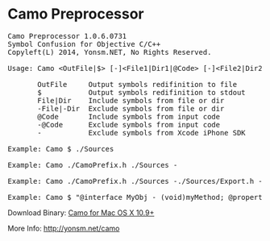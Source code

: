 
Camo Preprocessor
======
<pre>
Camo Preprocessor 1.0.6.0731
Symbol Confusion for Objective C/C++
Copyleft(L) 2014, Yonsm.NET, No Rights Reserved.

Usage: Camo &lt;OutFile|$&gt; [-]&lt;File1|Dir1|@Code&gt; [-]&lt;File2|Dir2|@Code&gt; [-] ...

       OutFile     Output symbols redifinition to file
       $           Output symbols redifinition to stdout
       File|Dir    Include symbols from file or dir
       -File|-Dir  Exclude symbols from file or dir
       @Code       Include symbols from input code
       -@Code      Exclude symbols from input code
       -           Exclude symbols from Xcode iPhone SDK

Example: Camo $ ./Sources

Example: Camo ./CamoPrefix.h ./Sources -

Example: Camo ./CamoPrefix.h ./Sources -./Sources/Export.h -./Pods -

Example: Camo $ "@interface MyObj - (void)myMethod; @property BOOL myProp; @end"
</pre>

Download Binary: [Camo for Mac OS X 10.9+](https://raw.githubusercontent.com/Yonsm/Camo/master/Release/Camo)

More Info: <http://yonsm.net/camo>
